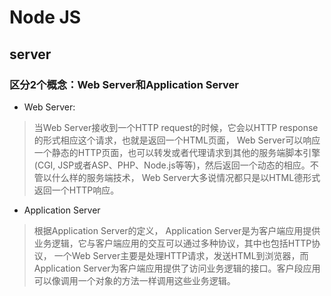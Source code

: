 # Node JS

## server

### 区分2个概念：Web Server和Application Server

* Web Server:
> 当Web Server接收到一个HTTP request的时候，它会以HTTP response的形式相应这个请求，也就是返回一个HTML页面， Web Server可以响应一个静态的HTTP页面，也可以转发或者代理请求到其他的服务端脚本引擎(CGI, JSP或者ASP、PHP、Node.js等等)，然后返回一个动态的相应。不管以什么样的服务端技术， Web Server大多说情况都只是以HTML德形式返回一个HTTP响应。
* Application Server
> 根据Application Server的定义， Application Server是为客户端应用提供业务逻辑，它与客户端应用的交互可以通过多种协议，其中也包括HTTP协议， 一个Web Server主要是处理HTTP请求，发送HTML到浏览器，而Application Server为客户端应用提供了访问业务逻辑的接口。客户段应用可以像调用一个对象的方法一样调用这些业务逻辑。